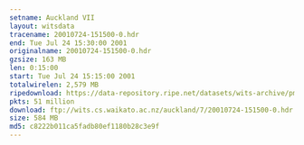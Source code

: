 ```yaml
---
setname: Auckland VII
layout: witsdata
tracename: 20010724-151500-0.hdr
end: Tue Jul 24 15:30:00 2001
originalname: 20010724-151500-0.hdr
gzsize: 163 MB
len: 0:15:00
start: Tue Jul 24 15:15:00 2001
totalwirelen: 2,579 MB
ripedownload: https://data-repository.ripe.net/datasets/wits-archive/pma/long/auck/7//20010724-151500-0.hdr.gz
pkts: 51 million
download: ftp://wits.cs.waikato.ac.nz/auckland/7/20010724-151500-0.hdr.gz
size: 584 MB
md5: c8222b011ca5fadb80ef1180b28c3e9f
---
```

